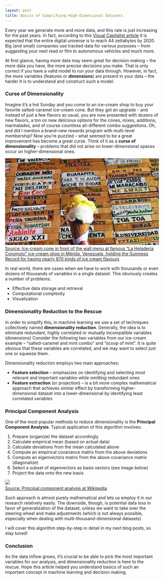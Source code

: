 ```yaml
---
layout: post
title: Basics of Simplifying High-Dimensional Datasets
---
```


Every year we generate more and more data, and this rate is just increasing for the past years. In fact, according to this [Visual Capitalist article](https://www.visualcapitalist.com/how-much-data-is-generated-each-day) it is expected that the entire digital universe is to reach 44 zettabytes by 2020. Big (and small) companies use tracked data for various purposes – from suggesting your next read or film to autonomous vehicles and much more. 

At first glance, having more data may seem great for decision making – the more data you have, the more precise decisions you make. That is only correct if you have a valid model to run your data through. However, in fact, the more variables (features or **dimensions**) are present in your data – the harder it is to understand and construct such a model.

### Curse of Dimensionality

Imagine it’s a hot Sunday and you come to an ice-cream shop to buy your favorite salted-caramel ice-cream cone. But they got an upgrade - and instead of just a few flavors as usual, you are now presented with dozens of new flavors, a ton on new delicious options for the cones, mixes, additions, marmalades, and of course countless all-different combo suggestions. Oh, and did I mention a brand-new rewards program with multi-level membership? Now you’re puzzled – what seemed to be a great improvement has become a great curse. Think of it as a **curse of dimensionality** – problems that did not arise on lower-dimensional spaces occur on higher-dimensional ones.

![Ice-cream cone in front of the wall menu at famous “La Heladería Coromoto” ice-cream shop in Mérida, Venezuela, holding the Guinness Record for having nearly 870 kinds of ice cream flavours](/images/la-heladeria.jpg)
<br>
[Source: Ice-cream cone in front of the wall menu at famous “La Heladería Coromoto” ice-cream shop in Mérida, Venezuela, holding the Guinness Record for having nearly 870 kinds of ice cream flavours](https://www.paginasiete.bo/miradas/2017/9/14/cierra-venezuela-heladeria-guinness-falta-azucar-151991.html)

In real world, there are cases when we have to work with thousands or even dozens of thousands of variables in a single dataset. This obviously creates a number of problems:
- Effective data storage and retrieval
- Computational complexity
- Visualization

### Dimensionality Reduction to the Rescue

In order to simplify this, in machine learning we use a set of techniques collectively named **dimensionality reduction**. Generally, the idea is to eliminate redundant, highly correlated or mutually incompatible variables (dimensions) Consider the following two variables from our ice-cream example – “salted-caramel and mint combo” and “scoop of mint”. It is quite obvious that these variables are correlated, and we may want to select just one or squeeze them. 

Dimensionality reduction employs two main approaches:
- **Feature selection** – emphasizes on identifying and selecting most relevant and important variables while omitting redundant ones
- **Feature extraction** (or projection) – is a bit more complex mathematical approach that achieves similar effect by transforming higher-dimensional dataset into a lower-dimensional by identifying least correlated variables

### Principal Component Analysis

One of the most popular methods to reduce dimensionality is the **Principal Component Analysis**. Typical application of this algorithm involves:
1.	Prepare (organize) the dataset accordingly
2.	Calculate empirical mean (based on actual data)
3.	Calculate deviations from the mean calculated above
4.	Compute an empirical covariance matrix from the above deviations
5.	Compute an eigenvectors matrix from the above covariance matrix (diagonalize)
6.	Select a subset of eigenvectors as basis vectors (see image below)
7.	Project the data onto the new basis

<img src="https://upload.wikimedia.org/wikipedia/commons/thumb/f/f5/GaussianScatterPCA.svg/1920px-GaussianScatterPCA.svg.png" width="500"><br>
[Source: Principal component analysis at Wikipedia](https://en.wikipedia.org/wiki/Principal_component_analysis)

Such approach is almost purely mathematical and lets us employ it in our research relatively easily. The downside, though, is potential data loss in favor of generalization of the dataset, unless we want to take over the steering wheel and make adjustments (which is not always possible, especially when dealing with multi-thousand-dimensional datasets)

I will cover this algorithm step-by-step in detail in my next blog posts, so stay tuned!

### Conclusion

As the data inflow grows, it’s crucial to be able to pick the most important variables for our analysis, and dimensionality reduction is here to the rescue. Hope this article helped you understand basics of such an important concept in machine learning and decision making.
